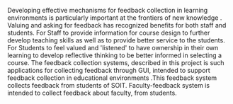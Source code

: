Developing effective mechanisms for feedback collection in learning environments is particularly important at the frontiers of new knowledge . Valuing and asking for feedback has recognized benefits for both staff and students. For Staff to provide information for course design to further develop teaching skills as well as to provide better service to the students. For Students to feel valued and 'listened' to have ownership in their own learning to develop reflective thinking to be better informed in selecting a course.  The  feedback collection systems, described in this project is such applications for collecting feedback through GUI, intended to support feedback collection in educational environments .This feedback system collects feedback from students of SOIT. Faculty-feedback system is intended to collect feedback about faculty, from students.

